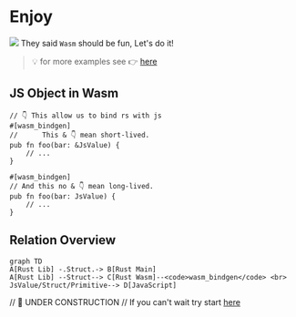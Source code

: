 # Enjoy

![](/assets/kat.png) They said `Wasm` should be fun, Let's do it!

> 💡 for more examples see 👉 [here](https://github.com/rustwasm/wasm-bindgen/tree/main/examples)

## JS Object in Wasm

```rust,no_run
// 👇 This allow us to bind rs with js
#[wasm_bindgen]
//      This & 👇 mean short-lived.
pub fn foo(bar: &JsValue) {
    // ...
}

#[wasm_bindgen]
// And this no & 👇 mean long-lived.
pub fn foo(bar: JsValue) {
    // ...
}
```

## Relation Overview

```mermaid
graph TD
A[Rust Lib] -.Struct.-> B[Rust Main]
A[Rust Lib] --Struct--> C[Rust Wasm]--<code>wasm_bindgen</code> <br> JsValue/Struct/Primitive--> D[JavaScript]
```

// 🚧 UNDER CONSTRUCTION
// If you can't wait try start [here](https://book.gist.rs/bye.html#wasm-resources)
